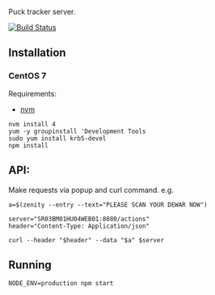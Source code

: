 Puck tracker server.

[![Build Status](https://travis-ci.org/AustralianSynchrotron/pucktracker-server.svg?branch=master)](https://travis-ci.org/AustralianSynchrotron/pucktracker-server)

## Installation

### CentOS 7

Requirements:

* [nvm](https://github.com/creationix/nvm)

```
nvm install 4
yum -y groupinstall 'Development Tools
sudo yum install krb5-devel
npm install
```
## API:
Make requests via popup and curl command. e.g.
```
a=$(zenity --entry --text="PLEASE SCAN YOUR DEWAR NOW")

server="SR03BM01HU04WEB01:8080/actions"
header="Content-Type: Application/json"

curl --header "$header" --data "$a" $server
```

## Running

```
NODE_ENV=production npm start
```
